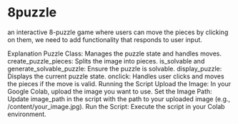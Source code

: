 # 8puzzle
an interactive 8-puzzle game where users can move the pieces by clicking on them, we need to add functionality that responds to user input. 

Explanation
Puzzle Class: Manages the puzzle state and handles moves.
create_puzzle_pieces: Splits the image into pieces.
is_solvable and generate_solvable_puzzle: Ensure the puzzle is solvable.
display_puzzle: Displays the current puzzle state.
onclick: Handles user clicks and moves the pieces if the move is valid.
Running the Script
Upload the Image: In your Google Colab, upload the image you want to use.
Set the Image Path: Update image_path in the script with the path to your uploaded image (e.g., /content/your_image.jpg).
Run the Script: Execute the script in your Colab environment.
